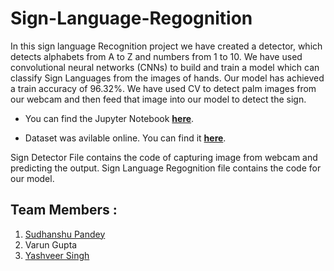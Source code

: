 # Sign-Language-Regognition
In this sign language Recognition project we have created a detector,
which detects alphabets from A to Z and numbers from 1 to 10.
We have used convolutional neural networks (CNNs) to build and train a
model which can classify Sign Languages from the images of hands. Our model has achieved a train accuracy of 96.32%.
We have used CV to detect palm images from our webcam and then feed that image into our model to detect the sign. 

* You can find the Jupyter Notebook **[here](https://colab.research.google.com/drive/1rE4Cr-GYEhs8qSjL-BkFGa31YibtnWfP)**. 

* Dataset was avilable online. You can find it **[here](https://www.massey.ac.nz/~albarcza/gesture_dataset2012.html)**.

Sign Detector File contains the code of capturing image from webcam and predicting the output. Sign Language Regognition file contains the code for our model.
## Team Members :
1.  <a href ="https://github.com/Sudhanshu2920">Sudhanshu Pandey</a> 
2.  <a>Varun Gupta</a>
3.  <a href ="https://github.com/singhyashveer/">Yashveer Singh</a>

